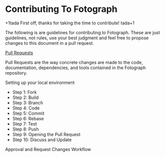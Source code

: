 # Contributing To Fotograph

+1tada First off, thanks for taking the time to contribute! tada+1

The following is are guidelines for contributing to Fotograph. These are just guidelines, not rules, use your best judgment and feel free to propose changes to this document in a pull request.

[Pull Requests](https://github.com/Adedoyin-Emmanuel/FotoGraph/pulls)

Pull Requests are the way concrete changes are made to the code, documentation, dependencies, and tools contained in the Fotograph repository.

Setting up your local environment

- Step 1: Fork
- Step 2: Build
- Step 3: Branch
- Step 4: Code
- Step 5: Commit
- Step 6: Rebase
- Step 7: Test
- Step 8: Push
- Step 9: Opening the Pull Request
- Step 10: Discuss and Update

Approval and Request Changes Workflow

